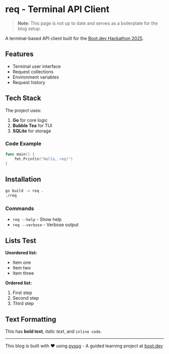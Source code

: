 # req - Terminal API Client

> **Note**: This page is not up to date and serves as a boilerplate for the blog setup.

A terminal-based API client built for the [Boot.dev Hackathon 2025](https://blog.boot.dev/news/hackathon-2025/).

## Features

- Terminal user interface
- Request collections
- Environment variables
- Request history

## Tech Stack

The project uses:

1. **Go** for core logic
2. **Bubble Tea** for TUI
3. **SQLite** for storage

### Code Example

```go
func main() {
    fmt.Println("Hello, req!")
}
```

## Installation

```bash
go build -o req .
./req
```

### Commands

- `req --help` - Show help
- `req --verbose` - Verbose output

## Lists Test

**Unordered list:**
- Item one
- Item two
- Item three

**Ordered list:**
1. First step
2. Second step
3. Third step

## Text Formatting

This has **bold text**, _italic text_, and `inline code`.

---

This blog is built with ❤️ using [pyssg](https://github.com/maniac-en/pyssg) - A guided learning project at [boot.dev](https://www.boot.dev/courses/build-static-site-generator)
